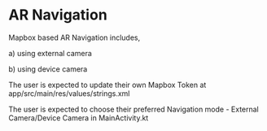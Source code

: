 # AR Navigation

Mapbox based AR Navigation includes,

a) using external camera

b) using device camera

The user is expected to update their own Mapbox Token at app/src/main/res/values/strings.xml

The user is expected to choose their preferred Navigation mode - External Camera/Device Camera in MainActivity.kt
